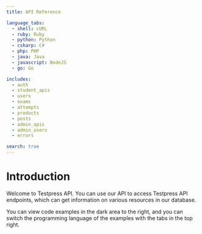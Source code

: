 ```yaml
---
title: API Reference

language_tabs:
  - shell: cURL
  - ruby: Ruby
  - python: Python
  - csharp: C#
  - php: PHP
  - java: Java
  - javascript: NodeJS
  - go: Go

includes:
  - auth
  - student_apis
  - users
  - exams
  - attempts
  - products
  - posts
  - admin_apis
  - admin_users
  - errors

search: true
---
```


# Introduction

Welcome to Testpress API. You can use our API to access Testpress API endpoints, which can get information on various resources in our database.

You can view code examples in the dark area to the right, and you can switch the programming language of the examples with the tabs in the top right.

